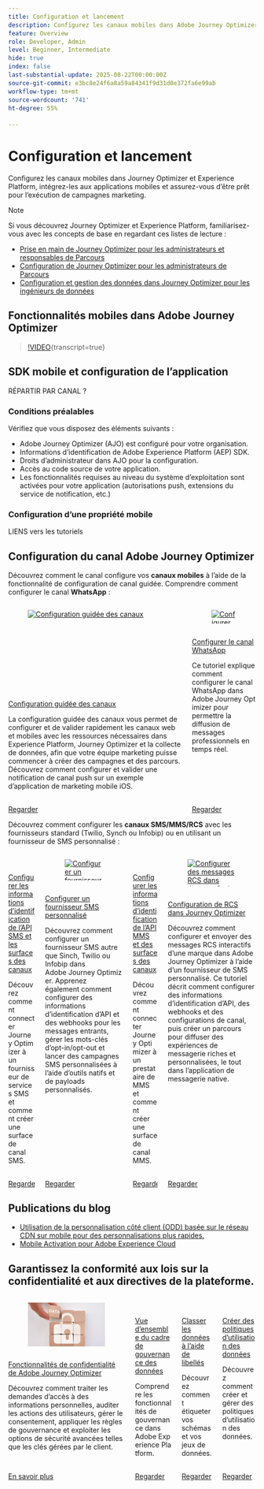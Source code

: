 ```yaml
---
title: Configuration et lancement
description: Configurez les canaux mobiles dans Adobe Journey Optimizer (AJO) et Adobe Experience Platform (AEP), intégrez-les aux applications mobiles et assurez-vous d’être prêt pour l’exécution des campagnes marketing.
feature: Overview
role: Developer, Admin
level: Beginner, Intermediate
hide: true
index: false
last-substantial-update: 2025-08-22T00:00:00Z
source-git-commit: e3bc8e24f6a8a59a84341f9d31d0e372fa6e99ab
workflow-type: tm+mt
source-wordcount: '741'
ht-degree: 55%

---
```



# Configuration et lancement

Configurez les canaux mobiles dans Journey Optimizer et Experience Platform, intégrez-les aux applications mobiles et assurez-vous d’être prêt pour l’exécution de campagnes marketing.

>[!NOTE]
>
>Si vous découvrez Journey Optimizer et Experience Platform, familiarisez-vous avec les concepts de base en regardant ces listes de lecture :
>
>* [Prise en main de Journey Optimizer pour les administrateurs et responsables de Parcours ](https://experienceleague.adobe.com/fr/playlists/journey-optimizer-getting-started-for-journey-administrators-and-managers)
>* [Configuration de Journey Optimizer pour les administrateurs de Parcours ](https://experienceleague.adobe.com/fr/playlists/journey-optimizer-configure-journey-optimizer-for-administrators)
>* [Configuration et gestion des données dans Journey Optimizer pour les ingénieurs de données](https://experienceleague.adobe.com/fr/playlists/journey-optimizer-configure-and-manage-data-for-data-engineers)


## Fonctionnalités mobiles dans Adobe Journey Optimizer

>[!VIDEO](https://video.tv.adobe.com/v/342103?quality=12&learn=on){transcript=true}

## SDK mobile et configuration de l’application

RÉPARTIR PAR CANAL ?

### Conditions préalables

Vérifiez que vous disposez des éléments suivants :

* Adobe Journey Optimizer (AJO) est configuré pour votre organisation.
* Informations d’identification de Adobe Experience Platform (AEP) SDK.
* Droits d’administrateur dans AJO pour la configuration.
* Accès au code source de votre application.
* Les fonctionnalités requises au niveau du système d’exploitation sont activées pour votre application (autorisations push, extensions du service de notification, etc.)

### Configuration d’une propriété mobile

LIENS vers les tutoriels


## Configuration du canal Adobe Journey Optimizer

Découvrez comment le canal configure vos **canaux mobiles** à l’aide de la fonctionnalité de configuration de canal guidée. Comprendre comment configurer le canal **WhatsApp** :

<!-- CARDS
* https://experienceleague.adobe.com/fr/docs/journey-optimizer-learn/tutorials/configuration/channel-configuration/web-and-mobile-channels/guided-channel-setup
* https://experienceleague.adobe.com/fr/docs/journey-optimizer-learn/tutorials/configuration/channel-configuration/whatsapp-channel/set-up-whatsapp-channel
-->
<!-- START CARDS HTML - DO NOT MODIFY BY HAND -->
<div class="columns">
    <div class="column is-half-tablet is-half-desktop is-one-third-widescreen" aria-label="Guided channel setup">
        <div class="card" style="height: 100%; display: flex; flex-direction: column; height: 100%;">
            <div class="card-image">
                <figure class="image x-is-16by9">
                    <a href="https://experienceleague.adobe.com/fr/docs/journey-optimizer-learn/tutorials/configuration/channel-configuration/web-and-mobile-channels/guided-channel-setup" title="Configuration guidée des canaux" target="_blank" rel="referrer">
                        <img class="is-bordered-r-small" src="https://video.tv.adobe.com/v/3433053/?format=jpeg&nocache=1755888511558" alt="Configuration guidée des canaux"
                             style="width: 100%; aspect-ratio: 16 / 9; object-fit: cover; overflow: hidden; display: block; margin: auto;">
                    </a>
                </figure>
            </div>
            <div class="card-content is-padded-small" style="display: flex; flex-direction: column; flex-grow: 1; justify-content: space-between;">
                <div class="top-card-content">
                    <p class="headline is-size-6 has-text-weight-bold">
                        <a href="https://experienceleague.adobe.com/fr/docs/journey-optimizer-learn/tutorials/configuration/channel-configuration/web-and-mobile-channels/guided-channel-setup" target="_blank" rel="referrer" title="Configuration guidée des canaux">Configuration guidée des canaux</a>
                    </p>
                    <p class="is-size-6">La configuration guidée des canaux vous permet de configurer et de valider rapidement les canaux web et mobiles avec les ressources nécessaires dans Experience Platform, Journey Optimizer et la collecte de données, afin que votre équipe marketing puisse commencer à créer des campagnes et des parcours. Découvrez comment configurer et valider une notification de canal push sur un exemple d’application de marketing mobile iOS.</p>
                </div>
                <a href="https://experienceleague.adobe.com/fr/docs/journey-optimizer-learn/tutorials/configuration/channel-configuration/web-and-mobile-channels/guided-channel-setup" target="_blank" rel="referrer" class="spectrum-Button spectrum-Button--outline spectrum-Button--primary spectrum-Button--sizeM" style="align-self: flex-start; margin-top: 1rem;">
                    <span class="spectrum-Button-label has-no-wrap has-text-weight-bold">Regarder</span>
                </a>
            </div>
        </div>
    </div>
    <div class="column is-half-tablet is-half-desktop is-one-third-widescreen" aria-label="Set up the WhatsApp channel">
        <div class="card" style="height: 100%; display: flex; flex-direction: column; height: 100%;">
            <div class="card-image">
                <figure class="image x-is-16by9">
                    <a href="https://experienceleague.adobe.com/fr/docs/journey-optimizer-learn/tutorials/configuration/channel-configuration/whatsapp-channel/set-up-whatsapp-channel" title="Configurer le canal WhatsApp" target="_blank" rel="referrer">
                        <img class="is-bordered-r-small" src="https://video.tv.adobe.com/v/3470268/?format=jpeg&nocache=1755888511569" alt="Configurer le canal WhatsApp"
                             style="width: 100%; aspect-ratio: 16 / 9; object-fit: cover; overflow: hidden; display: block; margin: auto;">
                    </a>
                </figure>
            </div>
            <div class="card-content is-padded-small" style="display: flex; flex-direction: column; flex-grow: 1; justify-content: space-between;">
                <div class="top-card-content">
                    <p class="headline is-size-6 has-text-weight-bold">
                        <a href="https://experienceleague.adobe.com/fr/docs/journey-optimizer-learn/tutorials/configuration/channel-configuration/whatsapp-channel/set-up-whatsapp-channel" target="_blank" rel="referrer" title="Configurer le canal WhatsApp">Configurer le canal WhatsApp</a>
                    </p>
                    <p class="is-size-6">Ce tutoriel explique comment configurer le canal WhatsApp dans Adobe Journey Optimizer pour permettre la diffusion de messages professionnels en temps réel.</p>
                </div>
                <a href="https://experienceleague.adobe.com/fr/docs/journey-optimizer-learn/tutorials/configuration/channel-configuration/whatsapp-channel/set-up-whatsapp-channel" target="_blank" rel="referrer" class="spectrum-Button spectrum-Button--outline spectrum-Button--primary spectrum-Button--sizeM" style="align-self: flex-start; margin-top: 1rem;">
                    <span class="spectrum-Button-label has-no-wrap has-text-weight-bold">Regarder</span>
                </a>
            </div>
        </div>
    </div>
</div>
<!-- END CARDS HTML - DO NOT MODIFY BY HAND -->


Découvrez comment configurer les **canaux SMS/MMS/RCS** avec les fournisseurs standard (Twilio, Synch ou Infobip) ou en utilisant un fournisseur de SMS personnalisé :

<!-- CARDS
* https://experienceleague.adobe.com/fr/docs/journey-optimizer-learn/tutorials/configuration/channel-configuration/sms-mms-channel/set-up-sms-channel
* https://experienceleague.adobe.com/fr/docs/journey-optimizer-learn/tutorials/configuration/channel-configuration/sms-mms-channel/configure-custom-sms-provider
* https://experienceleague.adobe.com/fr/docs/journey-optimizer-learn/tutorials/configuration/channel-configuration/sms-mms-channel/configure-mms-api-credentials-and-channel-surfaces
* https://experienceleague.adobe.com/fr/docs/journey-optimizer-learn/tutorials/configuration/channel-configuration/sms-mms-channel/set-up-rcs
-->
<!-- START CARDS HTML - DO NOT MODIFY BY HAND -->
<div class="columns">
    <div class="column is-half-tablet is-half-desktop is-one-third-widescreen" aria-label="Configure SMS API credentials and channel surfaces">
        <div class="card" style="height: 100%; display: flex; flex-direction: column; height: 100%;">
            <div class="card-image">
                <figure class="image x-is-16by9">
                    <a href="https://experienceleague.adobe.com/fr/docs/journey-optimizer-learn/tutorials/configuration/channel-configuration/sms-mms-channel/set-up-sms-channel" title="Configurer des informations d’identification de l’API SMS et des surfaces de canal" target="_blank" rel="referrer">
                        <img class="is-bordered-r-small" src="https://video.tv.adobe.com/v/3413355?format=jpeg&nocache=1755888512031" alt="Configurer des informations d’identification de l’API SMS et des surfaces de canal"
                             style="width: 100%; aspect-ratio: 16 / 9; object-fit: cover; overflow: hidden; display: block; margin: auto;">
                    </a>
                </figure>
            </div>
            <div class="card-content is-padded-small" style="display: flex; flex-direction: column; flex-grow: 1; justify-content: space-between;">
                <div class="top-card-content">
                    <p class="headline is-size-6 has-text-weight-bold">
                        <a href="https://experienceleague.adobe.com/fr/docs/journey-optimizer-learn/tutorials/configuration/channel-configuration/sms-mms-channel/set-up-sms-channel" target="_blank" rel="referrer" title="Configurer des informations d’identification de l’API SMS et des surfaces de canal">Configurer les informations d’identification de l’API SMS et les surfaces des canaux</a>
                    </p>
                    <p class="is-size-6">Découvrez comment connecter Journey Optimizer à un fournisseur de services SMS et comment créer une surface de canal SMS.</p>
                </div>
                <a href="https://experienceleague.adobe.com/fr/docs/journey-optimizer-learn/tutorials/configuration/channel-configuration/sms-mms-channel/set-up-sms-channel" target="_blank" rel="referrer" class="spectrum-Button spectrum-Button--outline spectrum-Button--primary spectrum-Button--sizeM" style="align-self: flex-start; margin-top: 1rem;">
                    <span class="spectrum-Button-label has-no-wrap has-text-weight-bold">Regarder</span>
                </a>
            </div>
        </div>
    </div>
    <div class="column is-half-tablet is-half-desktop is-one-third-widescreen" aria-label="Configure a custom SMS provider">
        <div class="card" style="height: 100%; display: flex; flex-direction: column; height: 100%;">
            <div class="card-image">
                <figure class="image x-is-16by9">
                    <a href="https://experienceleague.adobe.com/fr/docs/journey-optimizer-learn/tutorials/configuration/channel-configuration/sms-mms-channel/configure-custom-sms-provider" title="Configurer un fournisseur de SMS personnalisé" target="_blank" rel="referrer">
                        <img class="is-bordered-r-small" src="https://video.tv.adobe.com/v/3431625/?format=jpeg&nocache=1755888512068" alt="Configurer un fournisseur de SMS personnalisé"
                             style="width: 100%; aspect-ratio: 16 / 9; object-fit: cover; overflow: hidden; display: block; margin: auto;">
                    </a>
                </figure>
            </div>
            <div class="card-content is-padded-small" style="display: flex; flex-direction: column; flex-grow: 1; justify-content: space-between;">
                <div class="top-card-content">
                    <p class="headline is-size-6 has-text-weight-bold">
                        <a href="https://experienceleague.adobe.com/fr/docs/journey-optimizer-learn/tutorials/configuration/channel-configuration/sms-mms-channel/configure-custom-sms-provider" target="_blank" rel="referrer" title="Configurer un fournisseur de SMS personnalisé">Configurer un fournisseur SMS personnalisé</a>
                    </p>
                    <p class="is-size-6">Découvrez comment configurer un fournisseur SMS autre que Sinch, Twilio ou Infobip dans Adobe Journey Optimizer. Apprenez également comment configurer des informations d’identification d’API et des webhooks pour les messages entrants, gérer les mots-clés d’opt-in/opt-out et lancer des campagnes SMS personnalisées à l’aide d’outils natifs et de payloads personnalisés.</p>
                </div>
                <a href="https://experienceleague.adobe.com/fr/docs/journey-optimizer-learn/tutorials/configuration/channel-configuration/sms-mms-channel/configure-custom-sms-provider" target="_blank" rel="referrer" class="spectrum-Button spectrum-Button--outline spectrum-Button--primary spectrum-Button--sizeM" style="align-self: flex-start; margin-top: 1rem;">
                    <span class="spectrum-Button-label has-no-wrap has-text-weight-bold">Regarder</span>
                </a>
            </div>
        </div>
    </div>
    <div class="column is-half-tablet is-half-desktop is-one-third-widescreen" aria-label="Configure MMS API credentials and channel surfaces">
        <div class="card" style="height: 100%; display: flex; flex-direction: column; height: 100%;">
            <div class="card-image">
                <figure class="image x-is-16by9">
                    <a href="https://experienceleague.adobe.com/fr/docs/journey-optimizer-learn/tutorials/configuration/channel-configuration/sms-mms-channel/configure-mms-api-credentials-and-channel-surfaces" title="Configurer les informations d’identification de l’API MMS et des surfaces de canal" target="_blank" rel="referrer">
                        <img class="is-bordered-r-small" src="https://video.tv.adobe.com/v/3428872/?format=jpeg&nocache=1755888512061" alt="Configurer les informations d’identification de l’API MMS et des surfaces de canal"
                             style="width: 100%; aspect-ratio: 16 / 9; object-fit: cover; overflow: hidden; display: block; margin: auto;">
                    </a>
                </figure>
            </div>
            <div class="card-content is-padded-small" style="display: flex; flex-direction: column; flex-grow: 1; justify-content: space-between;">
                <div class="top-card-content">
                    <p class="headline is-size-6 has-text-weight-bold">
                        <a href="https://experienceleague.adobe.com/fr/docs/journey-optimizer-learn/tutorials/configuration/channel-configuration/sms-mms-channel/configure-mms-api-credentials-and-channel-surfaces" target="_blank" rel="referrer" title="Configurer les informations d’identification de l’API MMS et des surfaces de canal">Configurer les informations d’identification de l’API MMS et des surfaces des canaux</a>
                    </p>
                    <p class="is-size-6">Découvrez comment connecter Journey Optimizer à un prestataire de MMS et comment créer une surface de canal MMS.</p>
                </div>
                <a href="https://experienceleague.adobe.com/fr/docs/journey-optimizer-learn/tutorials/configuration/channel-configuration/sms-mms-channel/configure-mms-api-credentials-and-channel-surfaces" target="_blank" rel="referrer" class="spectrum-Button spectrum-Button--outline spectrum-Button--primary spectrum-Button--sizeM" style="align-self: flex-start; margin-top: 1rem;">
                    <span class="spectrum-Button-label has-no-wrap has-text-weight-bold">Regarder</span>
                </a>
            </div>
        </div>
    </div>
    <div class="column is-half-tablet is-half-desktop is-one-third-widescreen" aria-label="Set up RCS in Journey Optimizer">
        <div class="card" style="height: 100%; display: flex; flex-direction: column; height: 100%;">
            <div class="card-image">
                <figure class="image x-is-16by9">
                    <a href="https://experienceleague.adobe.com/fr/docs/journey-optimizer-learn/tutorials/configuration/channel-configuration/sms-mms-channel/set-up-rcs" title="Configurer des messages RCS dans Journey Optimizer" target="_blank" rel="referrer">
                        <img class="is-bordered-r-small" src="https://video.tv.adobe.com/v/3464755/?format=jpeg&nocache=1755888512073" alt="Configurer des messages RCS dans Journey Optimizer"
                             style="width: 100%; aspect-ratio: 16 / 9; object-fit: cover; overflow: hidden; display: block; margin: auto;">
                    </a>
                </figure>
            </div>
            <div class="card-content is-padded-small" style="display: flex; flex-direction: column; flex-grow: 1; justify-content: space-between;">
                <div class="top-card-content">
                    <p class="headline is-size-6 has-text-weight-bold">
                        <a href="https://experienceleague.adobe.com/fr/docs/journey-optimizer-learn/tutorials/configuration/channel-configuration/sms-mms-channel/set-up-rcs" target="_blank" rel="referrer" title="Configurer des messages RCS dans Journey Optimizer">Configuration de RCS dans Journey Optimizer</a>
                    </p>
                    <p class="is-size-6">Découvrez comment configurer et envoyer des messages RCS interactifs d’une marque dans Adobe Journey Optimizer à l’aide d’un fournisseur de SMS personnalisé. Ce tutoriel décrit comment configurer des informations d’identification d’API, des webhooks et des configurations de canal, puis créer un parcours pour diffuser des expériences de messagerie riches et personnalisées, le tout dans l’application de messagerie native.</p>
                </div>
                <a href="https://experienceleague.adobe.com/fr/docs/journey-optimizer-learn/tutorials/configuration/channel-configuration/sms-mms-channel/set-up-rcs" target="_blank" rel="referrer" class="spectrum-Button spectrum-Button--outline spectrum-Button--primary spectrum-Button--sizeM" style="align-self: flex-start; margin-top: 1rem;">
                    <span class="spectrum-Button-label has-no-wrap has-text-weight-bold">Regarder</span>
                </a>
            </div>
        </div>
    </div>
</div>
<!-- END CARDS HTML - DO NOT MODIFY BY HAND -->

## Publications du blog

* [Utilisation de la personnalisation côté client (ODD) basée sur le réseau CDN sur mobile pour des personnalisations plus rapides.](https://experienceleaguecommunities.adobe.com/t5/journey-optimizer-blogs/using-cdn-based-client-side-personalization-odd-on-mobile-for/ba-p/761626?profile.language=fr)
* [Mobile Activation pour Adobe Experience Cloud](https://experienceleaguecommunities.adobe.com/t5/adobe-target-blogs/mobile-activation-for-adobe-experience-cloud/ba-p/541595?profile.language=fr)

## Garantissez la conformité aux lois sur la confidentialité et aux directives de la plateforme.

<!-- CARDS
* https://experienceleague.adobe.com/fr/docs/journey-optimizer/using/privacy/privacy-landing-page{image=../mobile-learning-hub/assets/privacy.webp}{title = Privacy Features in Adobe Journey Optimizer}{description = Learn how to process privacy requests, audit user actions, manage consent, apply governance rules, and leverage advanced security options like Customer Managed Keys.}
* https://experienceleague.adobe.com/fr/docs/journey-optimizer-learn/tutorials/data-governance-and-privacy/data-governance-framework
* https://experienceleague.adobe.com/fr/docs/journey-optimizer-learn/tutorials/data-governance-and-privacy/classify-data-using-lables{cta = Watch}
* https://experienceleague.adobe.com/fr/docs/journey-optimizer-learn/tutorials/data-governance-and-privacy/create-data-usage-policies
-->
<!-- START CARDS HTML - DO NOT MODIFY BY HAND -->
<div class="columns">
    <div class="column is-half-tablet is-half-desktop is-one-third-widescreen" aria-label="Privacy Features in Adobe Journey Optimizer">
        <div class="card" style="height: 100%; display: flex; flex-direction: column; height: 100%;">
            <div class="card-image">
                <figure class="image x-is-16by9">
                    <a href="https://experienceleague.adobe.com/fr/docs/journey-optimizer/using/privacy/privacy-landing-page" title="Fonctionnalités de confidentialité de Adobe Journey Optimizer" target="_blank" rel="referrer">
                        <img class="is-bordered-r-small" src="../mobile-learning-hub/assets/privacy.webp" alt="Fonctionnalités de confidentialité de Adobe Journey Optimizer"
                             style="width: 100%; aspect-ratio: 16 / 9; object-fit: cover; overflow: hidden; display: block; margin: auto;">
                    </a>
                </figure>
            </div>
            <div class="card-content is-padded-small" style="display: flex; flex-direction: column; flex-grow: 1; justify-content: space-between;">
                <div class="top-card-content">
                    <p class="headline is-size-6 has-text-weight-bold">
                        <a href="https://experienceleague.adobe.com/fr/docs/journey-optimizer/using/privacy/privacy-landing-page" target="_blank" rel="referrer" title="Fonctionnalités de confidentialité de Adobe Journey Optimizer">Fonctionnalités de confidentialité de Adobe Journey Optimizer</a>
                    </p>
                    <p class="is-size-6">Découvrez comment traiter les demandes d’accès à des informations personnelles, auditer les actions des utilisateurs, gérer le consentement, appliquer les règles de gouvernance et exploiter les options de sécurité avancées telles que les clés gérées par le client.</p>
                </div>
                <a href="https://experienceleague.adobe.com/fr/docs/journey-optimizer/using/privacy/privacy-landing-page" target="_blank" rel="referrer" class="spectrum-Button spectrum-Button--outline spectrum-Button--primary spectrum-Button--sizeM" style="align-self: flex-start; margin-top: 1rem;">
                    <span class="spectrum-Button-label has-no-wrap has-text-weight-bold"> En savoir plus </span>
                </a>
            </div>
        </div>
    </div>
    <div class="column is-half-tablet is-half-desktop is-one-third-widescreen" aria-label="Data Governance Framework Overview">
        <div class="card" style="height: 100%; display: flex; flex-direction: column; height: 100%;">
            <div class="card-image">
                <figure class="image x-is-16by9">
                    <a href="https://experienceleague.adobe.com/fr/docs/journey-optimizer-learn/tutorials/data-governance-and-privacy/data-governance-framework" title="Vue d’ensemble des cadres de gouvernance des données" target="_blank" rel="referrer">
                        <img class="is-bordered-r-small" src="https://video.tv.adobe.com/v/29708/?format=jpeg&nocache=1755888512557" alt="Vue d’ensemble des cadres de gouvernance des données"
                             style="width: 100%; aspect-ratio: 16 / 9; object-fit: cover; overflow: hidden; display: block; margin: auto;">
                    </a>
                </figure>
            </div>
            <div class="card-content is-padded-small" style="display: flex; flex-direction: column; flex-grow: 1; justify-content: space-between;">
                <div class="top-card-content">
                    <p class="headline is-size-6 has-text-weight-bold">
                        <a href="https://experienceleague.adobe.com/fr/docs/journey-optimizer-learn/tutorials/data-governance-and-privacy/data-governance-framework" target="_blank" rel="referrer" title="Vue d’ensemble des cadres de gouvernance des données">Vue d’ensemble du cadre de gouvernance des données</a>
                    </p>
                    <p class="is-size-6">Comprendre les fonctionnalités de gouvernance dans Adobe Experience Platform.</p>
                </div>
                <a href="https://experienceleague.adobe.com/fr/docs/journey-optimizer-learn/tutorials/data-governance-and-privacy/data-governance-framework" target="_blank" rel="referrer" class="spectrum-Button spectrum-Button--outline spectrum-Button--primary spectrum-Button--sizeM" style="align-self: flex-start; margin-top: 1rem;">
                    <span class="spectrum-Button-label has-no-wrap has-text-weight-bold">Regarder</span>
                </a>
            </div>
        </div>
    </div>
    <div class="column is-half-tablet is-half-desktop is-one-third-widescreen" aria-label="Classify data using labels">
        <div class="card" style="height: 100%; display: flex; flex-direction: column; height: 100%;">
            <div class="card-image">
                <figure class="image x-is-16by9">
                    <a href="https://experienceleague.adobe.com/fr/docs/journey-optimizer-learn/tutorials/data-governance-and-privacy/classify-data-using-lables" title="Classer les données à l’aide de libellés" target="_blank" rel="referrer">
                        <img class="is-bordered-r-small" src="https://video.tv.adobe.com/v/29709?format=jpeg&nocache=1755888512540" alt="Classer les données à l’aide de libellés"
                             style="width: 100%; aspect-ratio: 16 / 9; object-fit: cover; overflow: hidden; display: block; margin: auto;">
                    </a>
                </figure>
            </div>
            <div class="card-content is-padded-small" style="display: flex; flex-direction: column; flex-grow: 1; justify-content: space-between;">
                <div class="top-card-content">
                    <p class="headline is-size-6 has-text-weight-bold">
                        <a href="https://experienceleague.adobe.com/fr/docs/journey-optimizer-learn/tutorials/data-governance-and-privacy/classify-data-using-lables" target="_blank" rel="referrer" title="Classer les données à l’aide de libellés">Classer les données à l’aide de libellés</a>
                    </p>
                    <p class="is-size-6">Découvrez comment étiqueter vos schémas et vos jeux de données.</p>
                </div>
                <a href="https://experienceleague.adobe.com/fr/docs/journey-optimizer-learn/tutorials/data-governance-and-privacy/classify-data-using-lables" target="_blank" rel="referrer" class="spectrum-Button spectrum-Button--outline spectrum-Button--primary spectrum-Button--sizeM" style="align-self: flex-start; margin-top: 1rem;">
                    <span class="spectrum-Button-label has-no-wrap has-text-weight-bold">Regarder</span>
                </a>
            </div>
        </div>
    </div>
    <div class="column is-half-tablet is-half-desktop is-one-third-widescreen" aria-label="Create Data Usage Policies">
        <div class="card" style="height: 100%; display: flex; flex-direction: column; height: 100%;">
            <div class="card-image">
                <figure class="image x-is-16by9">
                    <a href="https://experienceleague.adobe.com/fr/docs/journey-optimizer-learn/tutorials/data-governance-and-privacy/create-data-usage-policies" title="Créer des politiques d’utilisation des données" target="_blank" rel="referrer">
                        <img class="is-bordered-r-small" src="https://video.tv.adobe.com/v/32977/?format=jpeg&nocache=1755888512550" alt="Créer des politiques d’utilisation des données"
                             style="width: 100%; aspect-ratio: 16 / 9; object-fit: cover; overflow: hidden; display: block; margin: auto;">
                    </a>
                </figure>
            </div>
            <div class="card-content is-padded-small" style="display: flex; flex-direction: column; flex-grow: 1; justify-content: space-between;">
                <div class="top-card-content">
                    <p class="headline is-size-6 has-text-weight-bold">
                        <a href="https://experienceleague.adobe.com/fr/docs/journey-optimizer-learn/tutorials/data-governance-and-privacy/create-data-usage-policies" target="_blank" rel="referrer" title="Créer des politiques d’utilisation des données">Créer des politiques d’utilisation des données</a>
                    </p>
                    <p class="is-size-6">Découvrez comment créer et gérer des politiques d’utilisation des données.</p>
                </div>
                <a href="https://experienceleague.adobe.com/fr/docs/journey-optimizer-learn/tutorials/data-governance-and-privacy/create-data-usage-policies" target="_blank" rel="referrer" class="spectrum-Button spectrum-Button--outline spectrum-Button--primary spectrum-Button--sizeM" style="align-self: flex-start; margin-top: 1rem;">
                    <span class="spectrum-Button-label has-no-wrap has-text-weight-bold">Regarder</span>
                </a>
            </div>
        </div>
    </div>
</div>
<!-- END CARDS HTML - DO NOT MODIFY BY HAND -->

